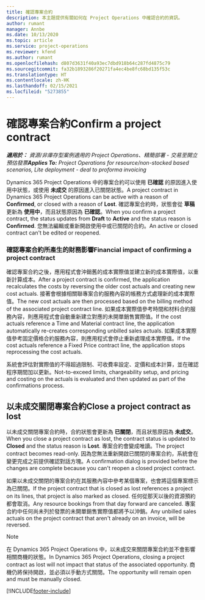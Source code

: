 ```yaml
---
title: 確認專案合約
description: 本主題提供有關如何在 Project Operations 中確認合約的資訊。
author: rumant
manager: Annbe
ms.date: 10/13/2020
ms.topic: article
ms.service: project-operations
ms.reviewer: kfend
ms.author: rumant
ms.openlocfilehash: d807d3631f40a93ec7dbd918b64c287fd4875c79
ms.sourcegitcommit: fa32b1893286f20271fa4ec4be8fc68bd135f53c
ms.translationtype: HT
ms.contentlocale: zh-HK
ms.lasthandoff: 02/15/2021
ms.locfileid: "5273855"
---
```

# <a name="confirm-a-project-contract"></a><span data-ttu-id="bd4ae-103">確認專案合約</span><span class="sxs-lookup"><span data-stu-id="bd4ae-103">Confirm a project contract</span></span>

<span data-ttu-id="bd4ae-104">_**適用於：** 資源/非庫存型案例適用的 Project Operations、精簡部署 - 交易至開立預估發票_</span><span class="sxs-lookup"><span data-stu-id="bd4ae-104">_**Applies To:** Project Operations for resource/non-stocked based scenarios, Lite deployment - deal to proforma invoicing_</span></span>

<span data-ttu-id="bd4ae-105">Dynamics 365 Project Operations 中的專案合約可以使用 **已確認** 的原因進入使用中狀態，或使用 **未成交** 的原因進入已關閉狀態。</span><span class="sxs-lookup"><span data-stu-id="bd4ae-105">A project contract in Dynamics 365 Project Operations can be active with a reason of **Confirmed**, or closed with a reason of **Lost**.</span></span> <span data-ttu-id="bd4ae-106">確認專案合約時，狀態會從 **草稿** 更新為 **使用中**，而且狀態原因為 **已確認**。</span><span class="sxs-lookup"><span data-stu-id="bd4ae-106">When you confirm a project contract, the status updates from **Draft** to **Active** and the status reason is **Confirmed**.</span></span> <span data-ttu-id="bd4ae-107">您無法編輯或重新開啟使用中或已關閉的合約。</span><span class="sxs-lookup"><span data-stu-id="bd4ae-107">An active or closed contract can't be edited or reopened.</span></span> 

### <a name="financial-impact-of-confirming-a-project-contract"></a><span data-ttu-id="bd4ae-108">確認專案合約所產生的財務影響</span><span class="sxs-lookup"><span data-stu-id="bd4ae-108">Financial impact of confirming a project contract</span></span>

<span data-ttu-id="bd4ae-109">確認專案合約之後，應用程式會沖銷舊的成本實際值並建立新的成本實際值，以重新計算成本。</span><span class="sxs-lookup"><span data-stu-id="bd4ae-109">After a project contract is confirmed, the application recalculates the costs by reversing the older cost actuals and creating new cost actuals.</span></span> <span data-ttu-id="bd4ae-110">接著會根據相關聯專案合約服務內容的帳務方式處理新的成本實際值。</span><span class="sxs-lookup"><span data-stu-id="bd4ae-110">The new cost actuals are then processed based on the billing method of the associated project contract line.</span></span> <span data-ttu-id="bd4ae-111">如果成本實際值參考時間和材料合約服務內容，則應用程式會自動重新建立對應的未開單銷售實際值。</span><span class="sxs-lookup"><span data-stu-id="bd4ae-111">If the cost actuals reference a Time and Material contract line, the application automatically re-creates corresponding unbilled sales actuals.</span></span> <span data-ttu-id="bd4ae-112">如果成本實際值參考固定價格合約服務內容，則應用程式會停止重新處理成本實際值。</span><span class="sxs-lookup"><span data-stu-id="bd4ae-112">If the cost actuals reference a Fixed Price contract line, the application stops reprocessing the cost actuals.</span></span>

<span data-ttu-id="bd4ae-113">系統會評估對實際值的不得超過限制、可收費率設定、定價和成本計算，並在確認程序期間加以更新。</span><span class="sxs-lookup"><span data-stu-id="bd4ae-113">Not-to-exceed limits, chargeability setup, and pricing and costing on the actuals is evaluated and then updated as part of the confirmations process.</span></span>

## <a name="close-a-project-contract-as-lost"></a><span data-ttu-id="bd4ae-114">以未成交關閉專案合約</span><span class="sxs-lookup"><span data-stu-id="bd4ae-114">Close a project contract as lost</span></span>

<span data-ttu-id="bd4ae-115">以未成交關閉專案合約時，合約狀態會更新為 **已關閉**，而且狀態原因為 **未成交**。</span><span class="sxs-lookup"><span data-stu-id="bd4ae-115">When you close a project contract as lost, the contract status is updated to **Closed** and the status reason is **Lost**.</span></span> <span data-ttu-id="bd4ae-116">專案合約會變成唯讀。</span><span class="sxs-lookup"><span data-stu-id="bd4ae-116">The project contract becomes read-only.</span></span> <span data-ttu-id="bd4ae-117">因為您無法重新開啟已關閉的專案合約，系統會在變更完成之前提供確認對話方塊。</span><span class="sxs-lookup"><span data-stu-id="bd4ae-117">A confirmation dialog is provided before the changes are complete because you can't reopen a closed project contract.</span></span>

<span data-ttu-id="bd4ae-118">如果以未成交關閉的專案合約在其服務內容中參考某個專案，也會將這個專案標示為已關閉。</span><span class="sxs-lookup"><span data-stu-id="bd4ae-118">If the project contract that is closed as lost references a project on its lines, that project is also marked as closed.</span></span> <span data-ttu-id="bd4ae-119">任何從那天以後的資源預約都會取消。</span><span class="sxs-lookup"><span data-stu-id="bd4ae-119">Any resource bookings from that day forward are canceled.</span></span> <span data-ttu-id="bd4ae-120">專案合約中任何尚未列於發票的未開單銷售實際值都將予以沖銷。</span><span class="sxs-lookup"><span data-stu-id="bd4ae-120">Any unbilled sales actuals on the project contract that aren't already on an invoice, will be reversed.</span></span>

> [!NOTE]
> <span data-ttu-id="bd4ae-121">在 Dynamics 365 Project Operations 中，以未成交來關閉專案合約並不會影響相關商機的狀態。</span><span class="sxs-lookup"><span data-stu-id="bd4ae-121">In Dynamics 365 Project Operations, closing a project contract as lost will not impact that status of the associated opportunity.</span></span> <span data-ttu-id="bd4ae-122">商機仍將保持開啟，並必須以手動方式關閉。</span><span class="sxs-lookup"><span data-stu-id="bd4ae-122">The opportunity will remain open and must be manually closed.</span></span>


[!INCLUDE[footer-include](../../includes/footer-banner.md)]
